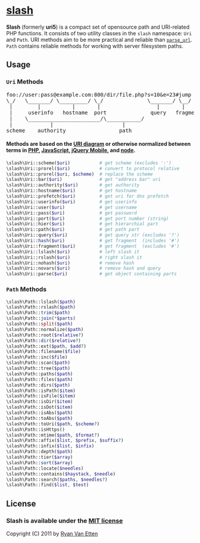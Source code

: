 # [slash](../../)

<b>Slash</b> (formerly <b>uri5</b>) is a compact set of opensource path and URI-related PHP functions. It consists of two utility classes in the `slash` namespace: `Uri` and `Path`. URI methods aim to be more practical and reliable than [`parse_url`](http://www.php.net/manual/en/function.parse-url.php). `Path` contains reliable methods for working with server filesystem paths.

## Usage

### `Uri` Methods


<pre>foo://user:pass@example.com:800/dir/file.php?s=10&amp;e=23#jump
\_/   \_______/ \_________/ \_/              \_______/ \__/
 |        |          |       |                  |       |
 |     userinfo   hostname  port              query   fragment
 |    \_______________________/\___________/
 |            |                      |
scheme    authority                 path</pre>

#### Methods are based on the [URI diagram](http://en.wikipedia.org/wiki/URI_scheme#Examples) or otherwise normalized between terms in [PHP](http://www.php.net/manual/en/function.parse-url.php), [JavaScript](https://developer.mozilla.org/en-US/docs/DOM/window.location), [jQuery Mobile](http://jquerymobile.com/test/docs/api/methods.html), and [node](http://nodejs.org/docs/v0.5.5/api/url.html).

```php
\slash\Uri::scheme($uri)           # get scheme (excludes ':')
\slash\Uri::prorel($uri)           # convert to protocol relative
\slash\Uri::prorel($uri, $scheme)  # replace the scheme
\slash\Uri::bar($uri)              # get "address bar" uri
\slash\Uri::authority($uri)        # get authority
\slash\Uri::hostname($uri)         # get hostname
\slash\Uri::prefetch($uri)         # get uri for dns prefetch
\slash\Uri::userinfo($uri)         # get userinfo
\slash\Uri::user($uri)             # get username
\slash\Uri::pass($uri)             # get password
\slash\Uri::port($uri)             # get port number (string)
\slash\Uri::hier($uri)             # get hierarchial part
\slash\Uri::path($uri)             # get path part
\slash\Uri::query($uri)            # get query str (excludes '?')
\slash\Uri::hash($uri)             # get fragment  (includes '#')
\slash\Uri::fragment($uri)         # get fragment  (excludes '#')
\slash\Uri::lslash($uri)           # left slash it
\slash\Uri::rslash($uri)           # right slash it
\slash\Uri::nohash($uri)           # remove hash
\slash\Uri::novars($uri)           # remove hash and query
\slash\Uri::parse($uri)            # get object containing parts
```

### `Path` Methods

```php
\slash\Path::lslash($path)
\slash\Path::rslash($path)
\slash\Path::trim($path)
\slash\Path::join(*$parts)
\slash\Path::split($path)
\slash\Path::normalize($path)
\slash\Path::root($relative?)
\slash\Path::dir($relative?)
\slash\Path::ext($path, $add?)
\slash\Path::filename($file)
\slash\Path::inc($file)
\slash\Path::scan($path)
\slash\Path::tree($path)
\slash\Path::paths($path)
\slash\Path::files($path)
\slash\Path::dirs($path)
\slash\Path::isPath($item)
\slash\Path::isFile($item)
\slash\Path::isDir($item)
\slash\Path::isDot($item)
\slash\Path::isAbs($path)
\slash\Path::toAbs($path)
\slash\Path::toUri($path, $scheme?)
\slash\Path::isHttps()
\slash\Path::mtime($path, $format?)
\slash\Path::affix($list, $prefix, $suffix?)
\slash\Path::infix($list, $infix)
\slash\Path::depth($path)
\slash\Path::tier($array)
\slash\Path::sort($array)
\slash\Path::locate($needles)
\slash\Path::contains($haystack, $needle)
\slash\Path::search($paths, $needles?)
\slash\Path::find($list, $test)
```

## License

### Slash is available under the [MIT license](http://en.wikipedia.org/wiki/MIT_License)

Copyright (C) 2011 by [Ryan Van Etten](https://github.com/ryanve)